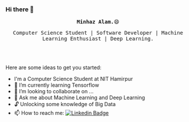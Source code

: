 ### Hi there 👋

<!--
**M1NH42/M1NH42** is a ✨ _special_ ✨ repository because its `README.md` (this file) appears on your GitHub profile.
-->

<p align='center'><samp><strong>Minhaz Alam.</strong>😄</samp></p>

<p align='center'> <samp>Computer Science Student | Software Developer | Machine Learning Enthusiast | Deep Learning.</samp></p>
<br> <br>

Here are some ideas to get you started:

- I'm a Computer Science Student at NIT Hamirpur<!-- - 🔭 I’m currently working on  -->
- 🌱 I’m currently learning Tensorflow
- 👯 I’m looking to collaborate on ...<!-- - 🤔 I’m looking for help with  -->
- 💬 Ask me about Machine Learning and Deep Learning
- 🔓 Unlocking some knowledge of Big Data
- 📫 How to reach me: [![Linkedin Badge](https://img.shields.io/badge/-LinkedIn-blue?style=flat-square&logo=Linkedin&logoColor=white&link=https://www.linkedin.com/in/alam/)](https://www.linkedin.com/in/alam/)
  <!-- - 😄 Pronouns: ... -->
  <!-- - ⚡ Fun fact: ... -->
